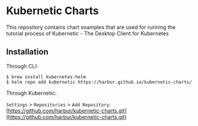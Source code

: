 # Kubernetic Charts

This repository contains chart examples that are used for running the tutorial process of Kubernetic - The Desktop Client for Kubernetes

## Installation

Through CLI:

```shell
$ brew install kubernetes-helm
$ helm repo add kubernetic https://harbur.github.io/kubernetic-charts/
```

Through Kubernetic:

`Settings` > `Repositories` > `Add Repository`: [https://github.com/harbur/kubernetic-charts.git](https://github.com/harbur/kubernetic-charts.git)
